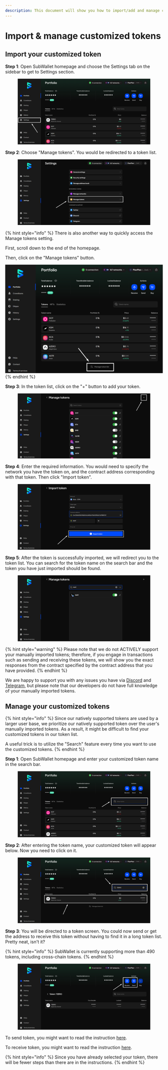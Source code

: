 ```yaml
---
description: This document will show you how to import/add and manage customized tokens.
---
```


# Import & manage customized tokens

## **Import your customized token**

**Step 1**: Open SubWallet homepage and choose the Settings tab on the sidebar to get to Settings section.

<figure><img src="../../.gitbook/assets/image (88) (1).png" alt=""><figcaption></figcaption></figure>

**Step 2**: Choose "Manage tokens". You would be redirected to a token list.&#x20;

<figure><img src="../../.gitbook/assets/image (89) (1).png" alt=""><figcaption></figcaption></figure>

{% hint style="info" %}
There is also another way to quickly access the Manage tokens setting.

First, scroll down to the end of the homepage.&#x20;

Then, click on the "Manage tokens" button.

![](<../../.gitbook/assets/image (174).png>)
{% endhint %}

**Step 3**: In the token list, click on the "+" button to add your token.

<figure><img src="../../.gitbook/assets/image (90) (1).png" alt=""><figcaption></figcaption></figure>

**Step 4**: Enter the required information. You would need to specify the network you have the token on, and the contract address corresponding with that token. Then click "Import token".

<figure><img src="../../.gitbook/assets/image (524).png" alt=""><figcaption></figcaption></figure>

**Step 5**: After the token is successfully imported, we will redirect you to the token list. You can search for the token name on the search bar and the token you have just imported should be found.

<figure><img src="../../.gitbook/assets/image (92) (1).png" alt=""><figcaption></figcaption></figure>

{% hint style="warning" %}
Please note that we do not ACTIVELY support your manually imported tokens; therefore, if you engage in transactions such as sending and receiving these tokens, we will show you the exact responses from the contract specified by the contract address that you have provided.&#x20;
{% endhint %}

We are happy to support you with any issues you have via [Discord](https://discord.gg/CvVewvApry) and [Telegram](https://t.me/subwallet), but please note that our developers do not have full knowledge of your manually imported tokens.&#x20;



## Manage your customized tokens

{% hint style="info" %}
Since our natively supported tokens are used by a larger user base, we prioritize our natively supported token over the user's manually imported tokens. As a result, it might be difficult to find your customized tokens in our token list.&#x20;

A useful trick is to utilize the "Search" feature every time you want to use the customized tokens.&#x20;
{% endhint %}

**Step 1**: Open SubWallet homepage and enter your customized token name in the search bar.

<figure><img src="../../.gitbook/assets/image (93) (1).png" alt=""><figcaption></figcaption></figure>

**Step 2**: After entering the token name, your customized token will appear below. Now you need to click on it.

<figure><img src="../../.gitbook/assets/image (94) (1).png" alt=""><figcaption></figcaption></figure>

**Step 3**: You will be directed to a token screen. You could now send or get the address to receive this token without having to find it in a long token list. Pretty neat, isn't it?

{% hint style="info" %}
SubWallet is currently supporting more than 490 tokens, including cross-chain tokens.
{% endhint %}

<figure><img src="../../.gitbook/assets/image (95) (1).png" alt=""><figcaption></figcaption></figure>

To send token, you might want to read the instruction [here](../receive-and-transfer-assets/transfer-tokens/).&#x20;

To receive token, you might want to read the instruction [here](../receive-and-transfer-assets/receive-tokens-and-nfts.md#receive-tokens).

{% hint style="info" %}
Since you have already selected your token, there will be fewer steps than there are in the instructions.&#x20;
{% endhint %}
